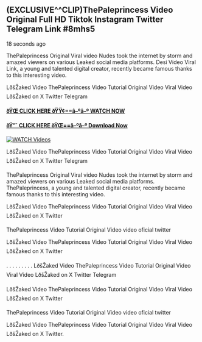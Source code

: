## (EXCLUSIVE^^CLIP)ThePaleprincess Video Original Full HD Tiktok Instagram Twitter Telegram Link #8mhs5

18 seconds ago

ThePaleprincess Original Viral video Nudes took the internet by storm and amazed viewers on various Leaked social media platforms. Desi Video Viral Link, a young and talented digital creator, recently became famous thanks to this interesting video.

LðšŽaked Video ThePaleprincess Video Tutorial Original Video Viral Video LðšŽaked on X Twitter Telegram

**[ðŸŒ CLICK HERE ðŸŸ¢==â–ºâ–º WATCH NOW](https://clips-mediaa.blogspot.com/2025/02/video-viral-download.html)**

**[ðŸ”´ CLICK HERE ðŸŒ==â–ºâ–º Download Now](https://clips-mediaa.blogspot.com/2025/02/video-viral-download.html)**

[![WATCH Videos](https://i.imgur.com/dJHk4Zq.gif)](https://clips-mediaa.blogspot.com/2025/02/video-viral-download.html)

LðšŽaked Video ThePaleprincess Video Tutorial Original Video Viral Video LðšŽaked on X Twitter Telegram

ThePaleprincess Original Viral video Nudes took the internet by storm and amazed viewers on various Leaked social media platforms. ThePaleprincess, a young and talented digital creator, recently became famous thanks to this interesting video.

LðšŽaked Video ThePaleprincess Video Tutorial Original Video Viral Video LðšŽaked on X Twitter

ThePaleprincess Video Tutorial Original Video video oficial twitter

LðšŽaked Video ThePaleprincess Video Tutorial Original Video Viral Video LðšŽaked on X Twitter

. . . . . . . . . LðšŽaked Video ThePaleprincess Video Tutorial Original Video Viral Video LðšŽaked on X Twitter Telegram

LðšŽaked Video ThePaleprincess Video Tutorial Original Video Viral Video LðšŽaked on X Twitter

ThePaleprincess Video Tutorial Original Video video oficial twitter

LðšŽaked Video ThePaleprincess Video Tutorial Original Video Viral Video LðšŽaked on X Twitter.